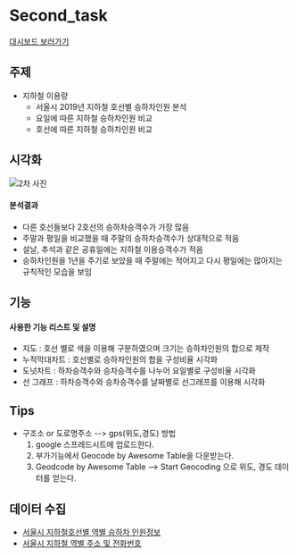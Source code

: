 # Second_task
[대시보드 보러가기](https://public.tableau.com/profile/.2852#!/vizhome/2__15842119712730/1)

## 주제
  - 지하철 이용량
    - 서울시 2019년 지하철 호선별 승하차인원 분석
    - 요일에 따른 지하철 승하차인원 비교
    - 호선에 따른 지하철 승하차인원 비교
    
## 시각화

![2차 사진](https://user-images.githubusercontent.com/40276516/76688722-af34cf00-6672-11ea-9d2d-4bd290cf66ce.png)

#### 분석결과
  - 다른 호선들보다 2호선의 승하차승객수가 가장 많음
  - 주말과 평일을 비교했을 때 주말의 승하차승객수가 상대적으로 적음
  - 설날, 추석과 같은 공휴일에는 지하철 이용승객수가 적음
  - 승하차인원을 1년을 주기로 보았을 때 주말에는 적어지고 다시 평일에는 많아지는 규칙적인 모습을 보임
  
## 기능

#### 사용한 기능 리스트 및 설명
  - 지도 : 호선 별로 색을 이용해 구분하였으며 크기는 승하차인원의 합으로 제작
  - 누적막대차트 : 호선별로 승하차인원의 합을 구성비율 시각화
  - 도넛차트 : 하차승객수와 승차승객수를 나누어 요일별로 구성비율 시각화
  - 선 그래프 : 하차승객수와 승차승객수를 날짜별로 선그래프를 이용해 시각화

## Tips
  - 구조소 or 도로명주소 --> gps(위도,경도) 방법
    1. google 스프레드시트에 업로드한다.
    2. 부가기능에서 Geocode by Awesome Table을 다운받는다.
    3. Geodcode by Awesome Table --> Start Geocoding 으로 위도, 경도 데이터를 얻는다. 

## 데이터 수집
  - [서울시 지하철호선별 역별 승하차 인원정보](https://data.seoul.go.kr/dataList/OA-12914/S/1/datasetView.do)
  - [서울시 지하철 역별 주소 및 전화번호](https://data.seoul.go.kr/dataList/OA-12035/S/1/datasetView.do)
